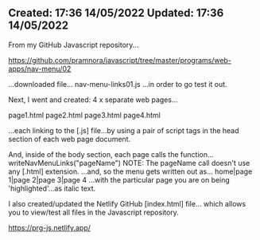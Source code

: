 Created: 17:36 14/05/2022
Updated: 17:36 14/05/2022
--------------------------------------------------------------------------------------
From my GitHub Javascript repository...

https://github.com/pramnora/javascript/tree/master/programs/web-apps/nav-menu/02

...downloaded file...
nav-menu-links01.js
...in order to go test it out.

Next, I went and created: 4 x separate web pages...

page1.html
page2.html
page3.html
page4.html

...each linking to the [.js] file...by using a pair of script tags in the head section of each web page document.

And, inside of the body section, each page calls the function...
writeNavMenuLinks("pageName")
NOTE: The pageName call doesn't use any [.html] extension.
...and, so the menu gets written out as...
home|page 1|page 2|page 3|page 4
...with the particular page you are on being 'highlighted'...as italic text.

I also created/updated the Netlify GitHub [index.html] file...
which allows you to view/test all files in the Javascript repository.

https://prg-js.netlify.app/ 

